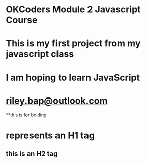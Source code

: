 # OKCoders Module 2 Javascript Course
# This is my first project from my javascript class
# I am hoping to learn JavaScript
# riley.bap@outlook.com

**this is for bolding 
# represents an H1 tag
## this is an H2 tag